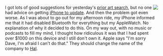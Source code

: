 <img src="http://scripting.com/images/2020/05/28/openThePodBayDoorsHal.png" border="0" align="right">I got lots of good suggestions for yesterday's <a href="https://github.com/scripting/Scripting-News/issues/173">prior art search</a>, but no one had advice on getting <a href="http://scripting.com/2020/05/27.html#a183347">iPhone to update</a>. And then the problem got even worse. As I was about to go out for my afternoon ride, my iPhone informed me that it had disabled Bluetooth for everything but my AppleWatch. No explanation of why it decided to do this. On my way out, with no music or podcasts to fill my mind, I thought how ridiculous it was that I had spent over $1000 on this device and I still don't own it. Apple says "I'm sorry Dave, I'm afraid I can't do that." They should change the name of the company to <a href="https://www.youtube.com/watch?v=ARJ8cAGm6JE">Hal</a>. 
